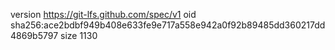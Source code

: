 version https://git-lfs.github.com/spec/v1
oid sha256:ace2bdbf949b408e633fe9e717a558e942a0f92b89485dd360217dd4869b5797
size 1130
